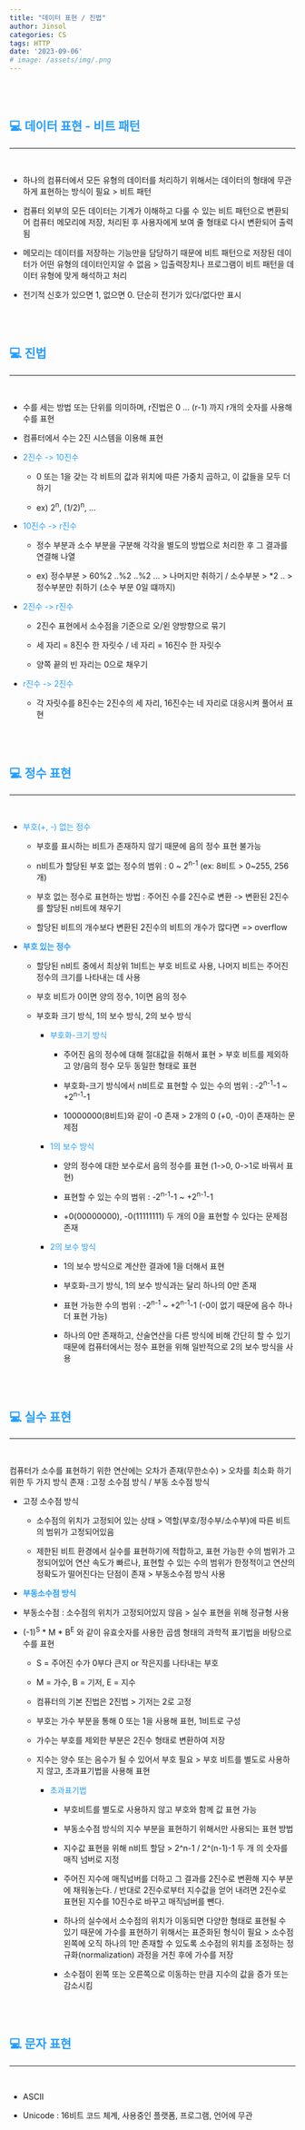 ```yaml
---
title: "데이터 표현 / 진법"
author: Jinsol
categories: CS
tags: HTTP
date: '2023-09-06'
# image: /assets/img/.png
---
```


<br>
<br>

## <span style="color:#279EFF">**💻 데이터 표현 - 비트 패턴**</span>
<hr>
<br>

- 하나의 컴퓨터에서 모든 유형의 데이터를 처리하기 위해서는 데이터의 형태에 무관하게 표현하는 방식이 필요 > 비트 패턴

- 컴퓨터 외부의 모든 데이터는 기계가 이해하고 다룰 수 있는 비트 패턴으로 변환되어 컴퓨터 메모리에 저장, 처리된 후 사용자에게 보여 줄 형태로 다시 변환되어 출력됨

- 메모리는 데이터를 저장하는 기능만을 담당하기 때문에 비트 패턴으로 저장된 데이터가 어떤 유형의 데이터인지알 수 없음 > 입출력장치나 프로그램이 비트 패턴을 데이터 유형에 맞게 해석하고 처리

- 전기적 신호가 있으면 1, 없으면 0. 단순히 전기가 있다/없다만 표시

<br>
<br>

## <span style="color:#279EFF">**💻 진법**</span>
<hr>
<br>

- 수를 세는 방법 또는 단위를 의미하며, r진법은 0 … (r-1) 까지 r개의 숫자를 사용해 수를 표현 

- 컴퓨터에서 수는 2진 시스템을 이용해 표현

- <span style="color:#279EFF">2진수 -> 10진수</span>
  
  - 0 또는 1을 갖는 각 비트의 값과 위치에 따른 가중치 곱하고, 이 값들을 모두 더하기 
  
  - ex) 2<sup>n</sup>, (1/2)<sup>n</sup>, ...

- <span style="color:#279EFF">10진수 ->  r진수</span>
  
  - 정수 부분과 소수 부분을 구분해 각각을 별도의 방법으로 처리한 후 그 결과를 연결해 나열 

  - ex) 정수부분 > 60%2 ..%2 ..%2 … > 나머지만 취하기 / 소수부분 > *2 .. > 정수부분만 취하기 (소수 부분 0일 떄까지)

- <span style="color:#279EFF">2진수 -> r진수</span>

  - 2진수 표현에서 소수점을 기준으로 오/왼 양방향으로 묶기

  - 세 자리 = 8진수 한 자릿수 / 네 자리 = 16진수 한 자릿수

  - 양쪽 끝의 빈 자리는 0으로 채우기

- <span style="color:#279EFF">r진수 -> 2진수</span>

  - 각 자릿수를 8진수는 2진수의 세 자리, 16진수는 네 자리로 대응시켜 풀어서 표현

<br>
<br>

## <span style="color:#279EFF">**💻 정수 표현**</span>
<hr>
<br>

- <span style="color:#279EFF">부호(+, -) 없는 정수</span>
  
  - 부호를 표시하는 비트가 존재하지 않기 때문에 음의 정수 표현 불가능
    
  - n비트가 할당된 부호 없는 정수의 범위 : 0 ~ 2<sup>n-1</sup> (ex: 8비트 > 0~255, 256개)

  - 부호 없는 정수로 표현하는 방법 : 주어진 수를 2진수로 변환 -> 변환된 2진수를 할당된 n비트에 채우기

  - 할당된 비트의 개수보다 변환된 2진수의 비트의 개수가 많다면 => overflow

- **<span style="color:#279EFF">부호 있는 정수</span>**

  - 할당된 n비트 중에서 최상위 1비트는 부호 비트로 사용, 나머지 비트는 주어진 정수의 크기를 나타내는 데 사용

  - 부호 비트가 0이면 양의 정수, 1이면 음의 정수

  - 부호화 크기 방식, 1의 보수 방식, 2의 보수 방식

    - <span style="color:#279EFF">부호화-크기 방식</span>

        - 주어진 음의 정수에 대해 절대값을 취해서 표현 > 부호 비트를 제외하고 양/음의 정수 모두 동일한 형태로 표현
      
        - 부호화-크기 방식에서 n비트로 표현할 수 있는 수의 범위 : -2<sup>n-1</sup>-1 ~ +2<sup>n-1</sup>-1
      
        - 10000000(8비트)와 같이 -0 존재 > 2개의 0 (+0, -0)이 존재하는 문제점

    - <span style="color:#279EFF">1의 보수 방식</span>

        - 양의 정수에 대한 보수로서 음의 정수를 표현 (1->0, 0->1로 바꿔서 표현)                                                                               
        - 표현할 수 있는 수의 범위 : -2<sup>n-1</sup>-1 ~ +2<sup>n-1</sup>-1
      
        - +0(00000000), -0(11111111) 두 개의 0을 표현할 수 있다는 문제점 존재

    - <span style="color:#279EFF">2의 보수 방식</span>

        - 1의 보수 방식으로 계산한 결과에 1을 더해서 표현
      
        - 부호화-크기 방식, 1의 보수 방식과는 달리 하나의 0만 존재
      
        - 표현 가능한 수의 범위 : -2<sup>n-1</sup> ~ +2<sup>n-1</sup>-1 (-0이 없기 때문에 음수 하나 더 표현 가능)

        - 하나의 0만 존재하고, 산술연산을 다른 방식에 비해 간단히 할 수 있기 때문에 컴퓨터에서는 정수 표현을 위해 일반적으로 2의 보수 방식을 사용

<br>
<br>

## <span style="color:#279EFF">**💻 실수 표현**</span>
<hr>
<br>

컴퓨터가 소수를 표현하기 위한 연산에는 오차가 존재(무한소수) > 오차를 최소화 하기 위한 두 가지 방식 존재 : 고정 소수점 방식 / 부동 소수점 방식

-  고정 소수점 방식
      
   - 소수점의 위치가 고정되어 있는 상태 > 역할(부호/정수부/소수부)에 따른 비트의 범위가 고정되어있음
   
   - 제한된 비트 환경에서 실수를 표현하기에 적합하고, 표현 가능한 수의 범위가 고정되어있어 연산 속도가 빠르나, 표현할 수 있는 수의 범위가 한정적이고 연산의 정확도가 떨어진다는 단점이 존재 > 부동소수점 방식 사용

- **<span style="color:#279EFF">부동소수점 방식</span>**

- 부동소수점 : 소수점의 위치가 고정되어있지 않음 > 실수 표현을 위해 정규형 사용

- (-1)<sup>S</sup> * M * B<sup>E</sup> 와 같이 유효숫자를 사용한 곱셈 형태의 과학적 표기법을 바탕으로 수를 표현

    - S = 주어진 수가 0부다 큰지 or 작은지를 나타내는 부호
    
    - M = 가수, B =  기저, E = 지수
    
    - 컴퓨터의 기본 진법은 2진법 > 기저는 2로 고정
    
    - 부호는 가수 부분을 통해 0 또는 1을 사용해 표현, 1비트로 구성
    
    - 가수는 부호를 제외한 부분은 2진수 형태로 변환하여 저장
    
    - 지수는 양수 또는 음수가 될 수 있어서 부호 필요 > 부호 비트를 별도로 사용하지 않고, 초과표기법을 사용해 표현
    
      - <span style="color:#279EFF">초과표기법</span>
        
        - 부호비트를 별도로 사용하지 않고 부호와 함께 값 표현 가능
        
        - 부동소수점 방식의 지수 부분을 표현하기 위해서만 사용되는 표현 방법
        
        - 지수값 표현을 위해 n비트 할담 > 2^n-1 / 2^(n-1)-1 두 개 의 숫자를 매직 넘버로 지정
        
        - 주어진 지수에 매직넘버를 더하고 그 결과를 2진수로 변환해 지수 부분에 채워놓는다. / 반대로 2진수로부터 지수값을 얻어 내려면 2진수로 표현된 지수를 10진수로 바꾸고 매직넘버를 뺀다.
        
        - 하나의 실수에서 소수점의 위치가 이동되면 다양한 형태로 표현될 수 있기 때문에  가수를 표현하기 위해서는 표준화된 형식이 필요 > 소수점 왼쪽에 오직 하나의 1만 존재할 수 있도록 소수점의 위치를 조정하는 정규화(normalization) 과정을 거친 후에 가수를 저장
        
        - 소수점이 왼쪽 또는 오른쪽으로 이동하는 만큼 지수의 값을 증가 또는 감소시킴

<br>
<br>

## <span style="color:#279EFF">**💻 문자 표현**</span>
<hr>
<br>

- ASCII

- Unicode : 16비트 코드 체계, 사용중인 플랫폼, 프로그램, 언어에 무관
